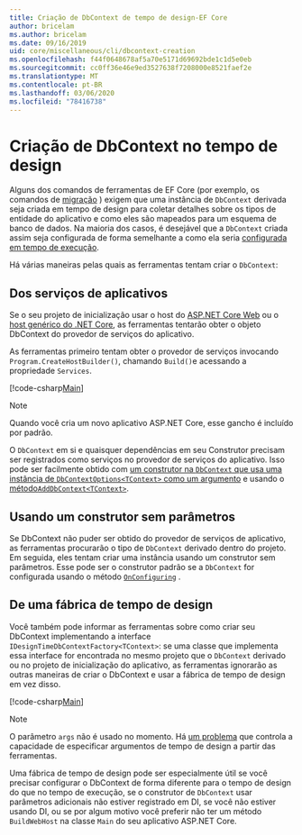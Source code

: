 ```yaml
---
title: Criação de DbContext de tempo de design-EF Core
author: bricelam
ms.author: bricelam
ms.date: 09/16/2019
uid: core/miscellaneous/cli/dbcontext-creation
ms.openlocfilehash: f44f0648678af5a70e5171d69692bde1c1d5e0eb
ms.sourcegitcommit: cc0ff36e46e9ed3527638f7208000e8521faef2e
ms.translationtype: MT
ms.contentlocale: pt-BR
ms.lasthandoff: 03/06/2020
ms.locfileid: "78416738"
---
```

# <a name="design-time-dbcontext-creation"></a>Criação de DbContext no tempo de design

Alguns dos comandos de ferramentas de EF Core (por exemplo, os comandos de [migração][1] ) exigem que uma instância de `DbContext` derivada seja criada em tempo de design para coletar detalhes sobre os tipos de entidade do aplicativo e como eles são mapeados para um esquema de banco de dados. Na maioria dos casos, é desejável que a `DbContext` criada assim seja configurada de forma semelhante a como ela seria [configurada em tempo de execução][2].

Há várias maneiras pelas quais as ferramentas tentam criar o `DbContext`:

## <a name="from-application-services"></a>Dos serviços de aplicativos

Se o seu projeto de inicialização usar o host do [ASP.NET Core Web][3] ou o [host genérico do .NET Core][4], as ferramentas tentarão obter o objeto DbContext do provedor de serviços do aplicativo.

As ferramentas primeiro tentam obter o provedor de serviços invocando `Program.CreateHostBuilder()`, chamando `Build()`e acessando a propriedade `Services`.

[!code-csharp[Main](../../../../samples/core/Miscellaneous/CommandLine/ApplicationService.cs)]

> [!NOTE]
> Quando você cria um novo aplicativo ASP.NET Core, esse gancho é incluído por padrão.

O `DbContext` em si e quaisquer dependências em seu Construtor precisam ser registrados como serviços no provedor de serviços do aplicativo. Isso pode ser facilmente obtido com [um construtor na `DbContext` que usa uma instância de `DbContextOptions<TContext>` como um argumento][5] e usando o [método`AddDbContext<TContext>`][6].

## <a name="using-a-constructor-with-no-parameters"></a>Usando um construtor sem parâmetros

Se DbContext não puder ser obtido do provedor de serviços de aplicativo, as ferramentas procurarão o tipo de `DbContext` derivado dentro do projeto. Em seguida, eles tentam criar uma instância usando um construtor sem parâmetros. Esse pode ser o construtor padrão se a `DbContext` for configurada usando o método [`OnConfiguring`][7] .

## <a name="from-a-design-time-factory"></a>De uma fábrica de tempo de design

Você também pode informar as ferramentas sobre como criar seu DbContext implementando a interface `IDesignTimeDbContextFactory<TContext>`: se uma classe que implementa essa interface for encontrada no mesmo projeto que o `DbContext` derivado ou no projeto de inicialização do aplicativo, as ferramentas ignorarão as outras maneiras de criar o DbContext e usar a fábrica de tempo de design em vez disso.

[!code-csharp[Main](../../../../samples/core/Miscellaneous/CommandLine/BloggingContextFactory.cs)]

> [!NOTE]
> O parâmetro `args` não é usado no momento. Há [um problema][8] que controla a capacidade de especificar argumentos de tempo de design a partir das ferramentas.

Uma fábrica de tempo de design pode ser especialmente útil se você precisar configurar o DbContext de forma diferente para o tempo de design do que no tempo de execução, se o construtor de `DbContext` usar parâmetros adicionais não estiver registrado em DI, se você não estiver usando DI, ou se por algum motivo você preferir não ter um método `BuildWebHost` na classe `Main` do seu aplicativo ASP.NET Core.

  [1]: xref:core/managing-schemas/migrations/index
  [2]: xref:core/miscellaneous/configuring-dbcontext
  [3]: /aspnet/core/fundamentals/host/web-host
  [4]: /aspnet/core/fundamentals/host/generic-host
  [5]: xref:core/miscellaneous/configuring-dbcontext#constructor-argument
  [6]: xref:core/miscellaneous/configuring-dbcontext#using-dbcontext-with-dependency-injection
  [7]: xref:core/miscellaneous/configuring-dbcontext#onconfiguring
  [8]: https://github.com/aspnet/EntityFrameworkCore/issues/8332
